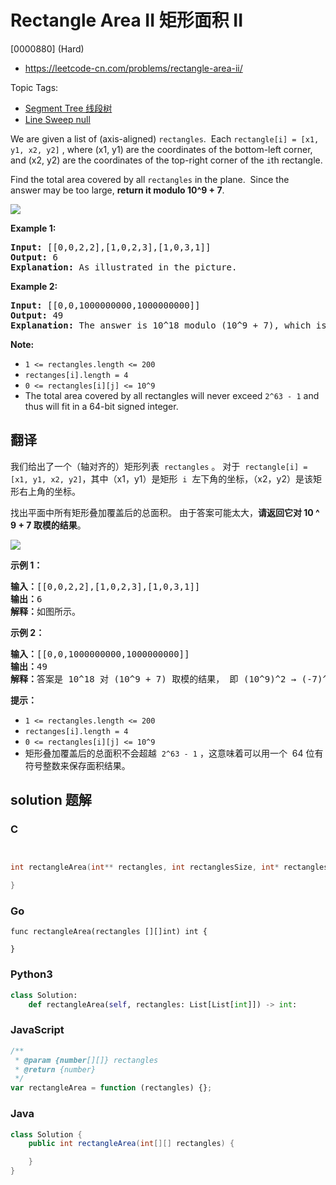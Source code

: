 # Rectangle Area II 矩形面积 II

[0000880] (Hard)

- https://leetcode-cn.com/problems/rectangle-area-ii/

Topic Tags:

- [Segment Tree 线段树](https://leetcode-cn.com/tag/segment-tree/)
- [Line Sweep null](https://leetcode-cn.com/tag/line-sweep/)

We are given a list of (axis-aligned) `rectangles`.  Each `rectangle[i] = [x1, y1, x2, y2]` , where (x1, y1) are the coordinates of the bottom-left corner, and (x2, y2) are the coordinates of the top-right corner of the `i`th rectangle.

Find the total area covered by all `rectangles` in the plane.  Since the answer may be too large, **return it modulo 10^9 + 7**.

![](https://s3-lc-upload.s3.amazonaws.com/uploads/2018/06/06/rectangle_area_ii_pic.png)

**Example 1:**

<pre><strong>Input: </strong>[[0,0,2,2],[1,0,2,3],[1,0,3,1]]
<strong>Output: </strong>6
<strong>Explanation: </strong>As illustrated in the picture.
</pre>

**Example 2:**

<pre><strong>Input: </strong>[[0,0,1000000000,1000000000]]
<strong>Output: </strong>49
<strong>Explanation: </strong>The answer is 10^18 modulo (10^9 + 7), which is (10^9)^2 = (-7)^2 = 49.
</pre>

**Note:**

- `1 <= rectangles.length <= 200`
- `rectanges[i].length = 4`
- `0 <= rectangles[i][j] <= 10^9`
- The total area covered by all rectangles will never exceed `2^63 - 1` and thus will fit in a 64-bit signed integer.

## 翻译

我们给出了一个（轴对齐的）矩形列表  `rectangles` 。 对于  `rectangle[i] = [x1, y1, x2, y2]`，其中（x1，y1）是矩形  `i`  左下角的坐标，（x2，y2）是该矩形右上角的坐标。

找出平面中所有矩形叠加覆盖后的总面积。 由于答案可能太大，**请返回它对 10 ^ 9 + 7 取模的结果**。

![](https://s3-lc-upload.s3.amazonaws.com/uploads/2018/06/06/rectangle_area_ii_pic.png)

**示例 1：**

<pre><strong>输入：</strong>[[0,0,2,2],[1,0,2,3],[1,0,3,1]]
<strong>输出：</strong>6
<strong>解释：</strong>如图所示。
</pre>

**示例 2：**

<pre><strong>输入：</strong>[[0,0,1000000000,1000000000]]
<strong>输出：</strong>49
<strong>解释：</strong>答案是 10^18 对 (10^9 + 7) 取模的结果， 即 (10^9)^2 → (-7)^2 = 49 。
</pre>

**提示：**

- `1 <= rectangles.length <= 200`
- `rectanges[i].length = 4`
- `0 <= rectangles[i][j] <= 10^9`
- 矩形叠加覆盖后的总面积不会超越  `2^63 - 1` ，这意味着可以用一个  64 位有符号整数来保存面积结果。

## solution 题解

### C

```c


int rectangleArea(int** rectangles, int rectanglesSize, int* rectanglesColSize){

}


```

### Go

```golang
func rectangleArea(rectangles [][]int) int {

}
```

### Python3

```python
class Solution:
    def rectangleArea(self, rectangles: List[List[int]]) -> int:

```

### JavaScript

```javascript
/**
 * @param {number[][]} rectangles
 * @return {number}
 */
var rectangleArea = function (rectangles) {};
```

### Java

```java
class Solution {
    public int rectangleArea(int[][] rectangles) {

    }
}
```
